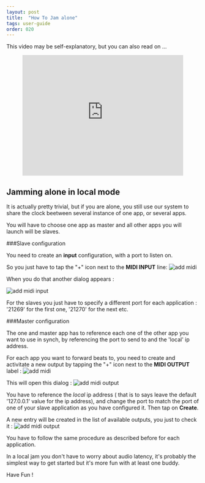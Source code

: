 ```yaml
---
layout: post
title:  "How To Jam alone"
tags: user-guide
order: 020
---
```


This video may be self-explanatory, but you can also read on ...

<div>
        <center>
         <iframe width="420" height="315" src="https://www.youtube.com/embed/9U19fb3_Koc" frameborder="0" allowfullscreen></iframe>
        </center>
</div>

## Jamming alone in local mode

It is actually pretty trivial, but if you are alone, you still use our system to share the clock beetween several instance of one app, or several apps.

You will have to choose one app as master and all other apps you will launch will be slaves.

###Slave configuration

You need to create an **input** configuration, with a port to listen on.

So you just have to tap the "+" icon next to the **MIDI INPUT** line: ![add midi]({{site.baseurl}}/img/addmidi-icon.png)

When you do that another dialog appears :

![add midi input]({{site.baseurl}}/img/MidiAddInput.png)

For the slaves you just have to specify a different port for each application : '21269' for the first one, '21270' for the next etc. 

###Master configuration

The one and master app has to reference each one of the other app you want to use in synch, by referencing the port to send to and the 'local' ip address.

For each app you want to forward beats to, you need to create and activitate a new output by tapping the "+" icon next to the **MIDI OUTPUT** label : ![add midi]({{site.baseurl}}/img/addmidi-icon.png)

This will open this dialog :
![add midi output]({{site.baseurl}}/img/MidiAddOutput.png)

You have to reference the *local* ip address ( that is to says leave the default '127.0.0.1' value for the ip address), and change the port to match the port of one of your slave application as you have configured it. Then tap on **Create**.

A new entry will be created in the list of available outputs, you just to check it :
![add midi output]({{site.baseurl}}/img/MidiOutputSelected.png)

You have to follow the same procedure as described before for each application. 

In a local jam you don't have to worry about audio latency, it's probably the simplest way to get started but it's more fun with at least one buddy.

Have Fun !
